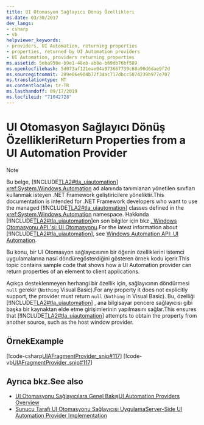 ```yaml
---
title: UI Otomasyon Sağlayıcı Dönüş Özellikleri
ms.date: 03/30/2017
dev_langs:
- csharp
- vb
helpviewer_keywords:
- providers, UI Automation, returning properties
- properties, returned by UI Automation providers
- UI Automation, providers returning properties
ms.assetid: 5eba950e-b9e1-48eb-ab8e-b69db76bf589
ms.openlocfilehash: 5d073af121eae04a973667739c68a90d6dae9f2d
ms.sourcegitcommit: 289e06e904b72f34ac717dbcc5074239b977e707
ms.translationtype: MT
ms.contentlocale: tr-TR
ms.lasthandoff: 09/17/2019
ms.locfileid: "71042728"
---
```

# <a name="return-properties-from-a-ui-automation-provider"></a><span data-ttu-id="295fd-102">UI Otomasyon Sağlayıcı Dönüş Özellikleri</span><span class="sxs-lookup"><span data-stu-id="295fd-102">Return Properties from a UI Automation Provider</span></span>
> [!NOTE]
> <span data-ttu-id="295fd-103">Bu belge, [!INCLUDE[TLA2#tla_uiautomation](../../../includes/tla2sharptla-uiautomation-md.md)] <xref:System.Windows.Automation> ad alanında tanımlanan yönetilen sınıfları kullanmak isteyen .NET Framework geliştiricilere yöneliktir.</span><span class="sxs-lookup"><span data-stu-id="295fd-103">This documentation is intended for .NET Framework developers who want to use the managed [!INCLUDE[TLA2#tla_uiautomation](../../../includes/tla2sharptla-uiautomation-md.md)] classes defined in the <xref:System.Windows.Automation> namespace.</span></span> <span data-ttu-id="295fd-104">Hakkında [!INCLUDE[TLA2#tla_uiautomation](../../../includes/tla2sharptla-uiautomation-md.md)]en son bilgiler için bkz [. Windows Otomasyonu API 'si: UI Otomasyonu](https://go.microsoft.com/fwlink/?LinkID=156746).</span><span class="sxs-lookup"><span data-stu-id="295fd-104">For the latest information about [!INCLUDE[TLA2#tla_uiautomation](../../../includes/tla2sharptla-uiautomation-md.md)], see [Windows Automation API: UI Automation](https://go.microsoft.com/fwlink/?LinkID=156746).</span></span>  
  
 <span data-ttu-id="295fd-105">Bu konu, bir UI Otomasyon sağlayıcısının bir öğenin özelliklerini istemci uygulamalarına nasıl döndüregösterdiğini gösteren örnek kodu içerir.</span><span class="sxs-lookup"><span data-stu-id="295fd-105">This topic contains sample code that shows how a UI Automation provider can return properties of an element to client applications.</span></span>  
  
 <span data-ttu-id="295fd-106">Açıkça desteklenmeyen herhangi bir özellik için, sağlayıcının döndürmesi `null` gerekir (`Nothing` Visual Basic).</span><span class="sxs-lookup"><span data-stu-id="295fd-106">For any property it does not explicitly support, the provider must return `null` (`Nothing` in Visual Basic).</span></span> <span data-ttu-id="295fd-107">Bu, özelliği [!INCLUDE[TLA2#tla_uiautomation](../../../includes/tla2sharptla-uiautomation-md.md)] , ana bilgisayar pencere sağlayıcısı gibi başka bir kaynaktan elde etme girişimlerinin yapılmasını sağlar.</span><span class="sxs-lookup"><span data-stu-id="295fd-107">This ensures that [!INCLUDE[TLA2#tla_uiautomation](../../../includes/tla2sharptla-uiautomation-md.md)] attempts to obtain the property from another source, such as the host window provider.</span></span>  
  
## <a name="example"></a><span data-ttu-id="295fd-108">Örnek</span><span class="sxs-lookup"><span data-stu-id="295fd-108">Example</span></span>  
 [!code-csharp[UIAFragmentProvider_snip#117](../../../samples/snippets/csharp/VS_Snippets_Wpf/UIAFragmentProvider_snip/CSharp/ListFragment.cs#117)]
 [!code-vb[UIAFragmentProvider_snip#117](../../../samples/snippets/visualbasic/VS_Snippets_Wpf/UIAFragmentProvider_snip/VisualBasic/ListFragment.vb#117)]  
  
## <a name="see-also"></a><span data-ttu-id="295fd-109">Ayrıca bkz.</span><span class="sxs-lookup"><span data-stu-id="295fd-109">See also</span></span>

- [<span data-ttu-id="295fd-110">UI Otomasyonu Sağlayıcılara Genel Bakış</span><span class="sxs-lookup"><span data-stu-id="295fd-110">UI Automation Providers Overview</span></span>](ui-automation-providers-overview.md)
- [<span data-ttu-id="295fd-111">Sunucu Tarafı UI Otomasyonu Sağlayıcısı Uygulama</span><span class="sxs-lookup"><span data-stu-id="295fd-111">Server-Side UI Automation Provider Implementation</span></span>](server-side-ui-automation-provider-implementation.md)
